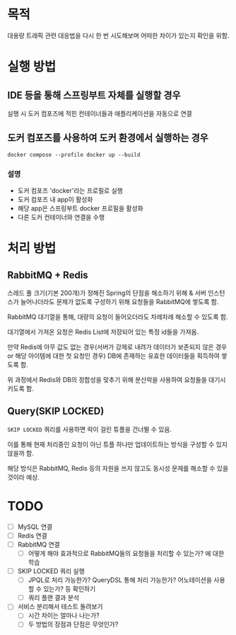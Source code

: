 # 목적

대용량 트래픽 관련 대응법을 다시 한 번 시도해보며 어떠한 차이가 있는지 확인을 위함.

# 실행 방법

## IDE 등을 통해 스프링부트 자체를 실행할 경우

실행 시 도커 컴포즈에 적힌 컨테이너들과 애플리케이션을 자동으로 연결

## 도커 컴포즈를 사용하여 도커 환경에서 실행하는 경우

`docker compose --profile docker up --build`

### 설명

- 도커 컴포즈 'docker'라는 프로필로 실행
- 도커 컴포즈 내 app이 활성화
- 해당 app은 스프링부트 docker 프로필을 활성화
- 다른 도커 컨테이너와 연결을 수행

# 처리 방법

## RabbitMQ + Redis

스레드 풀 크기(기본 200개)가 정해진 Spring의 단점을 해소하기 위해 & 서버 인스턴스가 늘어나더라도 문제가 없도록 구성하기 위해 요청들을 RabbitMQ에 쌓도록 함.

RabbitMQ 대기열을 통해, 대량의 요청이 들어오더라도 차례차례 해소할 수 있도록 함.

대기열에서 가져온 요청은 Redis List에 저장되어 있는 특정 id들을 가져옴.

만약 Redis에 아무 값도 없는 경우(서버가 강제로 내려가 데이터가 보존되지 않은 경우 or 해당 아이템에 대한 첫 요청인 경우) DB에 존재하는 유효한 데이터들을 획득하여 쌓도록 함.

위 과정에서 Redis와 DB의 정합성을 맞추기 위해 분산락을 사용하여 요청들을 대기시키도록 함.

## Query(SKIP LOCKED)

`SKIP LOCKED` 쿼리를 사용하면 락이 걸린 튜플을 건너뛸 수 있음.

이를 통해 현재 처리중인 요청이 아닌 튜플 하나만 업데이트하는 방식을 구성할 수 있지 않을까 함.

해당 방식은 RabbitMQ, Redis 등의 자원을 쓰지 않고도 동시성 문제를 해소할 수 있을 것이라 예상.

# TODO

- [ ] MySQL 연결
- [ ] Redis 연결
- [ ] RabbitMQ 연결
  - [ ] 어떻게 해야 효과적으로 RabbitMQ들의 요청들을 처리할 수 있는가? 에 대한 학습
- [ ] SKIP LOCKED 쿼리 실행
  - [ ] JPQL로 처리 가능한가? QueryDSL 통해 처리 가능한가? 어노테이션을 사용할 수 있는가? 등 확인하기
  - [ ] 쿼리 플랜 결과 분석
- [ ] 서비스 분리해서 테스트 돌려보기
  - [ ] 시간 차이는 얼마나 나는가?
  - [ ] 두 방법의 장점과 단점은 무엇인가?
